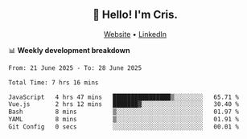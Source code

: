 
<h2 align="center">👋 Hello! I'm Cris.</h2>
<p align="center">
  <a href="https://www.criscunas.dev">Website</a> •
  <a href="https://www.linkedin.com/in/cristophercunas/">LinkedIn</a> 
</p>


📊 **Weekly development breakdown**
<!--START_SECTION:waka-->

```txt
From: 21 June 2025 - To: 28 June 2025

Total Time: 7 hrs 16 mins

JavaScript   4 hrs 47 mins   ████████████████▒░░░░░░░░   65.71 %
Vue.js       2 hrs 12 mins   ███████▓░░░░░░░░░░░░░░░░░   30.40 %
Bash         8 mins          ▒░░░░░░░░░░░░░░░░░░░░░░░░   01.97 %
YAML         8 mins          ▒░░░░░░░░░░░░░░░░░░░░░░░░   01.91 %
Git Config   0 secs          ░░░░░░░░░░░░░░░░░░░░░░░░░   00.01 %
```

<!--END_SECTION:waka-->
